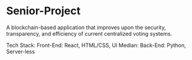 # Senior-Project

A blockchain-based application that improves upon the security, transparency, and efficiency of current centralized voting systems. 


Tech Stack:
Front-End: React, HTML/CSS, UI
Median: 
Back-End: Python, Server-less